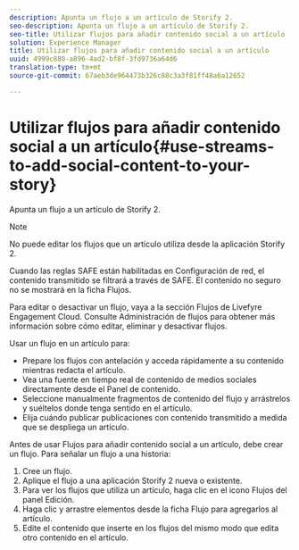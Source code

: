 ```yaml
---
description: Apunta un flujo a un artículo de Storify 2.
seo-description: Apunta un flujo a un artículo de Storify 2.
seo-title: Utilizar flujos para añadir contenido social a un artículo
solution: Experience Manager
title: Utilizar flujos para añadir contenido social a un artículo
uuid: 4999c880-a896-4ad2-bf8f-3fd9736a64d6
translation-type: tm+mt
source-git-commit: 67aeb3de964473b326c88c3a3f81ff48a6a12652

---
```



# Utilizar flujos para añadir contenido social a un artículo{#use-streams-to-add-social-content-to-your-story}

Apunta un flujo a un artículo de Storify 2.

>[!NOTE]
>
>No puede editar los flujos que un artículo utiliza desde la aplicación Storify 2.

Cuando las reglas SAFE están habilitadas en Configuración de red, el contenido transmitido se filtrará a través de SAFE. El contenido no seguro no se mostrará en la ficha Flujos.

Para editar o desactivar un flujo, vaya a la sección Flujos de Livefyre Engagement Cloud. Consulte Administración de flujos para obtener más información sobre cómo editar, eliminar y desactivar flujos.

Usar un flujo en un artículo para:

* Prepare los flujos con antelación y acceda rápidamente a su contenido mientras redacta el artículo.
* Vea una fuente en tiempo real de contenido de medios sociales directamente desde el Panel de contenido.
* Seleccione manualmente fragmentos de contenido del flujo y arrástrelos y suéltelos donde tenga sentido en el artículo.
* Elija cuándo publicar publicaciones con contenido transmitido a medida que se despliega un artículo.

Antes de usar Flujos para añadir contenido social a un artículo, debe crear un flujo. Para señalar un flujo a una historia:

1. Cree un flujo.
1. Aplique el flujo a una aplicación Storify 2 nueva o existente.
1. Para ver los flujos que utiliza un artículo, haga clic en el icono Flujos del panel Edición.
1. Haga clic y arrastre elementos desde la ficha Flujo para agregarlos al artículo.
1. Edite el contenido que inserte en los flujos del mismo modo que edita otro contenido en el artículo.

